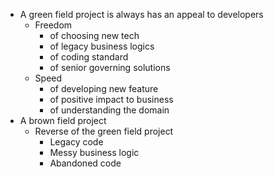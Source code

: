 - A green field project is always has an appeal to developers
    - Freedom
        - of choosing new tech
        - of legacy business logics
        - of coding standard
        - of senior governing solutions
    - Speed
        - of developing new feature
        - of positive impact to business
        - of understanding the domain
- A brown field project
    - Reverse of the green field project
        - Legacy code
        - Messy business logic
        - Abandoned code
